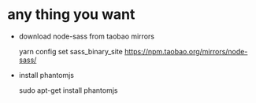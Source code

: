 # any thing you want


* download node-sass from taobao mirrors

  yarn config set sass_binary_site https://npm.taobao.org/mirrors/node-sass/

* install phantomjs
 
  sudo apt-get install phantomjs
  

